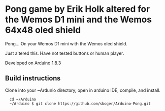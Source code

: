 Pong game by Erik Holk altered for the Wemos D1 mini and the Wemos 64x48 oled shield
===
Pong... On your Wemos D1 mini with the Wemos oled shield.

Just altered this. Have not tested buttons or human player.

Developed on Arduino 1.8.3

## Build instructions
Clone into your ~Ardunio directory, open in arduino IDE, compile, and install.
```
  cd ~/Arduino
  ~/Arduino $ git clone https://github.com/sboger/Arduino-Pong.git

```

